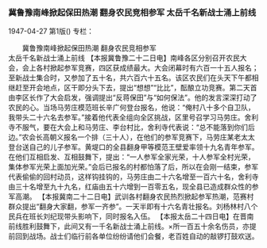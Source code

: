 ### 冀鲁豫南峰掀起保田热潮  翻身农民竞相参军  太岳千名新战士涌上前线

1947-04-27
第1版()
专栏：

　　冀鲁豫南峰掀起保田热潮
    翻身农民竞相参军       
    太岳千名新战士涌上前线
    【本报冀鲁豫二十二日电】南峰各区分别召开农民大会，会上各村掀起参军竞赛，四区获成绩最大。大会闭幕时有六百一十五人报名；至新战士集合时，又参加了五十名，共六百六十五名。该区农民们在头天下午都相继赶至开会地点，区干即分头下去，提出“想想”“比比”，酝酿立功竞赛。第二天首由李区长作了大会启发，强调提出“反蒋保田”与“如何保法”。他的发言深深打动了农民的心。当场马劳庄模范班长辛广何登台报名，他说：“俺村八十多个自卫队，我带头二十六名去参军。”接着他代表全组向全区挑战，区里号召学习马劳庄。舍利寺不服气，要在大会上和马劳庄、李台村比，舍利寺代表说：“总不能落到你们后边。”农会长高朝义报名一个排（三十人），在他们的参军竞赛下，马劳庄某老太太登台送自己的儿子参军。黄堤口的全县翻身甲等模范王壁爱率领十九名青年参军。在他们互相启发、互相鼓舞下，提出：“一人参军全家光荣，十人参军全村光荣，集体参军光荣上面加光荣。”会后已报名的村都怕落了后，所以在会刚一结束，参军代表偷偷的回村动员，这样钩挂钩的，马劳庄由二十六名增至一百六十名，舍利寺由三十名增至九十九名，红庙由五十六增到一百零五名，现全县已造成群众性的参军高潮。
    【本报冀南二十二日电】武训各村翻身农民热烈掀起参军热潮，范赛村群众提出“翻身大家翻，参军一齐参”。一天半即有十六名青壮报名。刘杨林村八个民兵在班长刘纪现带头影响下，同时报名入伍。
    【本报太岳二十四日电】在晋南前线胜利鼓舞下，此间又有一千名新战士涌上前线。×所一百五十余名伤员，亦提前回到战场。战士们临行前各单位纷纷请他们会餐，老百姓自动的敲锣打鼓欢送。

